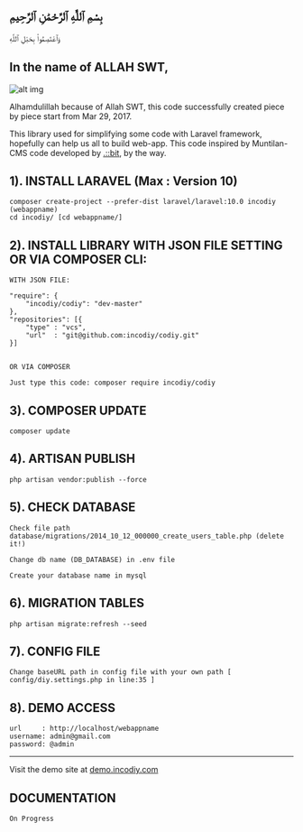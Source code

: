 بِسْمِ ٱللَّٰهِ ٱلرَّحْمَٰنِ ٱلرَّحِيمِ
-----------------------------

وَٱعْتَصِمُوا۟ بِحَبْلِ ٱللَّهِ


In the name of ALLAH SWT,
-----------------------------

![alt img](https://avatars.githubusercontent.com/u/86165096?s=256&v=4)

Alhamdulillah because of Allah SWT, this code successfully created piece by piece start from Mar 29, 2017.

This library used for simplifying some code with Laravel framework, hopefully can help us all to build web-app. This code inspired by Muntilan-CMS code developed by [.::bit](https://www.limabit.com), by the way.


1). INSTALL LARAVEL (Max : Version 10)
--------------------------------------------------------------------------------
	composer create-project --prefer-dist laravel/laravel:10.0 incodiy (webappname)
 	cd incodiy/ [cd webappname/]


2). INSTALL LIBRARY WITH JSON FILE SETTING OR VIA COMPOSER CLI:
--------------------------------------------------------------------------------
	WITH JSON FILE:
 	
	"require": {
		"incodiy/codiy": "dev-master"
	},
	"repositories": [{
		"type" : "vcs",
		"url"  : "git@github.com:incodiy/codiy.git"
	}]

 	
  	OR VIA COMPOSER
   	
	Just type this code: composer require incodiy/codiy

3). COMPOSER UPDATE
--------------------------------------------------------------------------------
	composer update


4). ARTISAN PUBLISH
--------------------------------------------------------------------------------
	php artisan vendor:publish --force


5). CHECK DATABASE
--------------------------------------------------------------------------------
	Check file path database/migrations/2014_10_12_000000_create_users_table.php (delete it!)
 	
 	Change db name (DB_DATABASE) in .env file
  	
  	Create your database name in mysql


6). MIGRATION TABLES
--------------------------------------------------------------------------------
	php artisan migrate:refresh --seed


7). CONFIG FILE
--------------------------------------------------------------------------------
	Change baseURL path in config file with your own path [ config/diy.settings.php in line:35 ]


8). DEMO ACCESS
--------------------------------------------------------------------------------
	url     : http://localhost/webappname
	username: admin@gmail.com
	password: @admin
	
--------------------------------------------------------------------------------
Visit the demo site at [demo.incodiy.com](https://demo.incodiy.com/login)




DOCUMENTATION
--------------------------------------------------------------------------------
	On Progress
